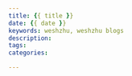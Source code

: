 ```yaml
---
title: {{ title }}
date: {{ date }}
keywords: weshzhu, weshzhu blogs
description:
tags:
categories:

---
```

